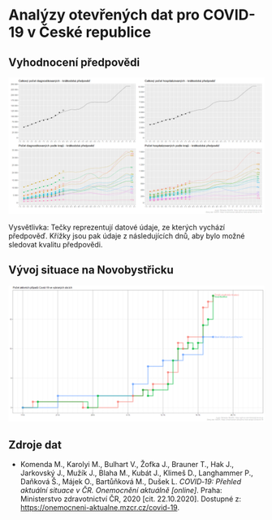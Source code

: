 # Analýzy otevřených dat pro COVID-19 v České republice


## Vyhodnocení předpovědi

![Poslední předpověď](https://raw.githubusercontent.com/bbobcik/covid-cz/master/outputs/covid_forecast_eval_latest.png)

Vysvětlivka: Tečky reprezentují datové údaje, ze kterých vychází předpověď. Křížky
jsou pak údaje z následujících dnů, aby bylo možné sledovat kvalitu předpovědi.


## Vývoj situace na Novobystřicku

![Vývoj v okolí NB](https://raw.githubusercontent.com/bbobcik/covid-cz/master/outputs/covid_focus_latest.png)


## Zdroje dat

* Komenda M., Karolyi M., Bulhart V., Žofka J., Brauner T., Hak J., Jarkovský J.,
  Mužík J., Blaha M., Kubát J., Klimeš D., Langhammer P., Daňková Š., Májek O.,
  Bartůňková M., Dušek L.
  *COVID‑19: Přehled aktuální situace v ČR. Onemocnění aktuálně [online]*.
  Praha: Ministerstvo zdravotnictví ČR, 2020 [cit. 22.10.2020]. Dostupné z:
  https://onemocneni-aktualne.mzcr.cz/covid-19.
